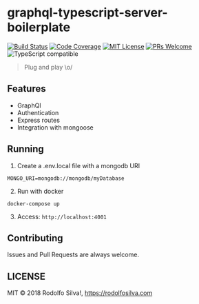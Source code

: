 # graphql-typescript-server-boilerplate

[![Build Status][build-badge]][build]
[![Code Coverage][coverage-badge]][coverage]
[![MIT License][license-badge]][license]
[![PRs Welcome][prs-badge]][prs]
![TypeScript compatible][typescript-badge]


> Plug and play \o/

## Features

* GraphQl
* Authentication
* Express routes
* Integration with mongoose

## Running

1. Create a .env.local file with a mongodb URI

```
MONGO_URI=mongodb://mongodb/myDatabase
```

2. Run with docker

```
docker-compose up
```

3. Access: `http://localhost:4001`


## Contributing

Issues and Pull Requests are always welcome.

## LICENSE

MIT © 2018 Rodolfo Silva!, https://rodolfosilva.com

[build-badge]: https://img.shields.io/travis/com/RodolfoSilva/graphql-typescript-server-boilerplate.svg?style=flat-square
[build]: https://travis-ci.com/RodolfoSilva/graphql-typescript-server-boilerplate
[coverage-badge]: https://img.shields.io/codecov/c/github/RodolfoSilva/graphql-typescript-server-boilerplate.svg?style=flat-square
[coverage]: https://codecov.io/github/RodolfoSilva/graphql-typescript-server-boilerplate
[license-badge]: https://img.shields.io/packagist/l/doctrine/orm.svg?style=flat-square&longCache=true
[license]: https://github.com/RodolfoSilva/graphql-typescript-server-boilerplate/blob/master/LICENSE
[prs-badge]: https://img.shields.io/badge/PRs-welcome-brightgreen.svg?style=flat-square
[prs]: http://makeapullrequest.com
[typescript-badge]: https://img.shields.io/badge/typescript-compatible-brightgreen.svg?style=flat-square&longCache=true
